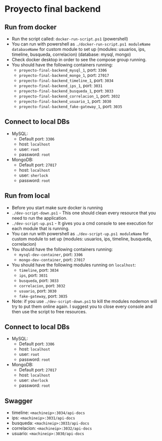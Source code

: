 ﻿# Proyecto final backend

## Run from docker

- Run the script called: `docker-run-script.ps1` (powershell)
- You can run with powershell as `./docker-run-script.ps1 moduleName databaseName` for custom module to set up (modules: usuarios, ips, timeline, busqueda, correlacion) (database: mysql, mongo)
- Check docker desktop in order to see the compose group running.
- You should have the following containers running:
  - `proyecto-final-backend_mysql_1`, port: `3306`
  - `proyecto-final-backend_mongo_1`, port: `27017`
  - `proyecto-final-backend_timeline_1`, port: `3034`
  - `proyecto-final-backend_ips_1`, port: `3031`
  - `proyecto-final-backend_busqueda_1`, port: `3033`
  - `proyecto-final-backend_correlacion_1`, port: `3032`
  - `proyecto-final-backend_usuario_1`, port: `3030`
  - `proyecto-final-backend_fake-gateway_1`, port: `3035`

## Connect to local DBs

- MySQL:
  - Default port: `3306`
  - host: `localhost`
  - user: `root`
  - password: `root`
- MongoDB:
  - Default port: `27017`
  - host: `localhost`
  - user: `sherlock`
  - password: `root`

## Run from local

- Before you start make sure docker is running
- `./dev-script-down.ps1` - This one should clean every resource that you need to run the application.
- `./dev-script-up.ps1` - It gives you a cmd console to see execution for each module that is running.
- You can run with powershell as `./dev-script-up.ps1 moduleName` for custom module to set up (modules: usuarios, ips, timeline, busqueda, correlacion)
- You should have the following containers running:
  - `mysql-dev-container`, port: `3306`
  - `mongo-dev-container`, port: `27017`
- You should have the following modules running on `localhost`:
  - `timeline`, port: `3034`
  - `ips`, port: `3031`
  - `busqueda`, port: `3033`
  - `correlacion`, port: `3032`
  - `usuario`, port: `3030`
  - `fake-gateway`, port: `3035`
- Note: if you use `./dev-script-down.ps1` to kill the modules nodemon will try to put them online again. I suggest you to close every console and then use the script to free resources.

## Connect to local DBs

- MySQL:
  - Default port: `3306`
  - host: `localhost`
  - user: `root`
  - password: `root`
- MongoDB:
  - Default port: `27017`
  - host: `localhost`
  - user: `sherlock`
  - password: `root`

## Swagger

- timeline: `<machineip>:3034/api-docs`
- ips: `<machineip>:3031/api-docs`
- busqueda: `<machineip>:3033/api-docs`
- correlacion: `<machineip>:3032/api-docs`
- usuario: `<machineip>:3030/api-docs`
